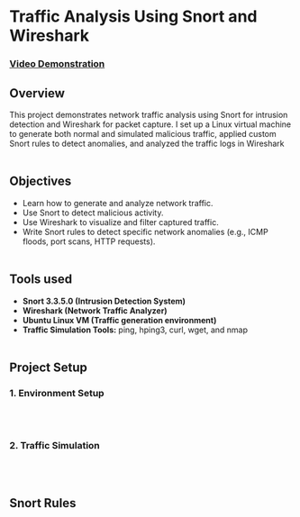 <h1>Traffic Analysis Using Snort and Wireshark</h1>

 ### [Video Demonstration](https://youtu.be/7eJexJVCqJo)

<h2>Overview</h2>
This project demonstrates network traffic analysis using Snort for intrusion detection and Wireshark for packet capture. I set up a Linux virtual machine to generate both normal and simulated malicious traffic, applied custom Snort rules to detect anomalies, and analyzed the traffic logs in Wireshark
<br></br>


<h2>Objectives</h2>

- Learn how to generate and analyze network traffic.
- Use Snort to detect malicious activity.
- Use Wireshark to visualize and filter captured traffic.
- Write Snort rules to detect specific network anomalies</b> (e.g., ICMP floods, port scans, HTTP requests).
<br></br>

<h2>Tools used</h2>

- <b>Snort 3.3.5.0 (Intrusion Detection System)
- Wireshark (Network Traffic Analyzer)
- Ubuntu Linux VM (Traffic generation environment)
- Traffic Simulation Tools:</b>
 ping, hping3, curl, wget, and nmap
<br></br>



<h2>Project Setup</h2>

<h3>1. Environment Setup</h3>



<br></br> 


<h3>2. Traffic Simulation </h3>
<br></br>

<h2>Snort Rules</h2>

<!--
 ```diff
- text in red
+ text in green
! text in orange
# text in gray
@@ text in purple (and bold)@@
```
--!>
